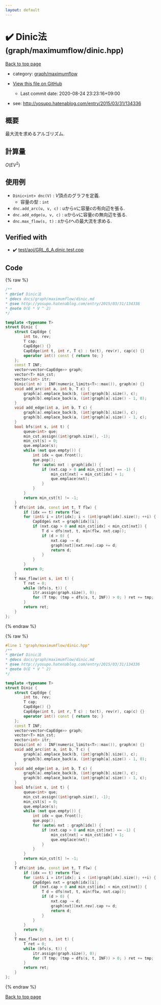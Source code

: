 ```yaml
---
layout: default
---
```


<!-- mathjax config similar to math.stackexchange -->
<script type="text/javascript" async
  src="https://cdnjs.cloudflare.com/ajax/libs/mathjax/2.7.5/MathJax.js?config=TeX-MML-AM_CHTML">
</script>
<script type="text/x-mathjax-config">
  MathJax.Hub.Config({
    TeX: { equationNumbers: { autoNumber: "AMS" }},
    tex2jax: {
      inlineMath: [ ['$','$'] ],
      processEscapes: true
    },
    "HTML-CSS": { matchFontHeight: false },
    displayAlign: "left",
    displayIndent: "2em"
  });
</script>

<script type="text/javascript" src="https://cdnjs.cloudflare.com/ajax/libs/jquery/3.4.1/jquery.min.js"></script>
<script src="https://cdn.jsdelivr.net/npm/jquery-balloon-js@1.1.2/jquery.balloon.min.js" integrity="sha256-ZEYs9VrgAeNuPvs15E39OsyOJaIkXEEt10fzxJ20+2I=" crossorigin="anonymous"></script>
<script type="text/javascript" src="../../../assets/js/copy-button.js"></script>
<link rel="stylesheet" href="../../../assets/css/copy-button.css" />


# :heavy_check_mark: Dinic法 <small>(graph/maximumflow/dinic.hpp)</small>

<a href="../../../index.html">Back to top page</a>

* category: <a href="../../../index.html#9278425fe4cf6e9c7cdba9d11d70c354">graph/maximumflow</a>
* <a href="{{ site.github.repository_url }}/blob/master/graph/maximumflow/dinic.hpp">View this file on GitHub</a>
    - Last commit date: 2020-08-24 23:23:16+09:00


* see: <a href="http://yosupo.hatenablog.com/entry/2015/03/31/134336">http://yosupo.hatenablog.com/entry/2015/03/31/134336</a>


## 概要

最大流を求めるアルゴリズム.

## 計算量

$O(EV^2)$

## 使用例

* `Dinic<int> dnc(V)` : $V$頂点のグラフを定義.
  * 容量の型 : `int`
* `dnc.add_arc(u, v, c)` : $u$から$v$に容量$c$の有向辺を張る.
* `dnc.add_edge(u, v, c)` : $u$から$v$に容量$c$の無向辺を張る.
* `dnc.max_flow(s, t)` : $s$から$t$への最大流を求める.


## Verified with

* :heavy_check_mark: <a href="../../../verify/test/aoj/GRL_6_A.dinic.test.cpp.html">test/aoj/GRL_6_A.dinic.test.cpp</a>


## Code

<a id="unbundled"></a>
{% raw %}
```cpp
/**
* @brief Dinic法
* @docs docs/graph/maximumflow/dinic.md
* @see http://yosupo.hatenablog.com/entry/2015/03/31/134336
* @note O(E * V ^ 2)
*/

template <typename T>
struct Dinic {
    struct CapEdge {
        int to, rev;
        T cap;
        CapEdge() {}
        CapEdge(int t, int r, T c) : to(t), rev(r), cap(c) {}
        operator int() const { return to; }
    };
    const T INF;
    vector<vector<CapEdge>> graph;
    vector<T> min_cst;
    vector<int> itr;
    Dinic(int n) : INF(numeric_limits<T>::max()), graph(n) {}
    void add_arc(int a, int b, T c) {
        graph[a].emplace_back(b, (int)graph[b].size(), c);
        graph[b].emplace_back(a, (int)graph[a].size() - 1, 0);
    }
    void add_edge(int a, int b, T c) {
        graph[a].emplace_back(b, (int)graph[b].size(), c);
        graph[b].emplace_back(a, (int)graph[a].size() - 1, c);
    }
    bool bfs(int s, int t) {
        queue<int> que;
        min_cst.assign((int)graph.size(), -1);
        min_cst[s] = 0;
        que.emplace(s);
        while (not que.empty()) {
            int idx = que.front();
            que.pop();
            for (auto& nxt : graph[idx]) {
                if (nxt.cap > 0 and min_cst[nxt] == -1) {
                    min_cst[nxt] = min_cst[idx] + 1;
                    que.emplace(nxt);
                }
            }
        }
        return min_cst[t] != -1;
    }
    T dfs(int idx, const int t, T flw) {
        if (idx == t) return flw;
        for (int& i = itr[idx]; i < (int)graph[idx].size(); ++i) {
            CapEdge& nxt = graph[idx][i];
            if (nxt.cap > 0 and min_cst[idx] < min_cst[nxt]) {
                T d = dfs(nxt, t, min(flw, nxt.cap));
                if (d > 0) {
                    nxt.cap -= d;
                    graph[nxt][nxt.rev].cap += d;
                    return d;
                }
            }
        }
        return 0;
    }
    T max_flow(int s, int t) {
        T ret = 0;
        while (bfs(s, t)) {
            itr.assign(graph.size(), 0);
            for (T tmp; (tmp = dfs(s, t, INF)) > 0; ) ret += tmp;
        }
        return ret;
    }
};

```
{% endraw %}

<a id="bundled"></a>
{% raw %}
```cpp
#line 1 "graph/maximumflow/dinic.hpp"
/**
* @brief Dinic法
* @docs docs/graph/maximumflow/dinic.md
* @see http://yosupo.hatenablog.com/entry/2015/03/31/134336
* @note O(E * V ^ 2)
*/

template <typename T>
struct Dinic {
    struct CapEdge {
        int to, rev;
        T cap;
        CapEdge() {}
        CapEdge(int t, int r, T c) : to(t), rev(r), cap(c) {}
        operator int() const { return to; }
    };
    const T INF;
    vector<vector<CapEdge>> graph;
    vector<T> min_cst;
    vector<int> itr;
    Dinic(int n) : INF(numeric_limits<T>::max()), graph(n) {}
    void add_arc(int a, int b, T c) {
        graph[a].emplace_back(b, (int)graph[b].size(), c);
        graph[b].emplace_back(a, (int)graph[a].size() - 1, 0);
    }
    void add_edge(int a, int b, T c) {
        graph[a].emplace_back(b, (int)graph[b].size(), c);
        graph[b].emplace_back(a, (int)graph[a].size() - 1, c);
    }
    bool bfs(int s, int t) {
        queue<int> que;
        min_cst.assign((int)graph.size(), -1);
        min_cst[s] = 0;
        que.emplace(s);
        while (not que.empty()) {
            int idx = que.front();
            que.pop();
            for (auto& nxt : graph[idx]) {
                if (nxt.cap > 0 and min_cst[nxt] == -1) {
                    min_cst[nxt] = min_cst[idx] + 1;
                    que.emplace(nxt);
                }
            }
        }
        return min_cst[t] != -1;
    }
    T dfs(int idx, const int t, T flw) {
        if (idx == t) return flw;
        for (int& i = itr[idx]; i < (int)graph[idx].size(); ++i) {
            CapEdge& nxt = graph[idx][i];
            if (nxt.cap > 0 and min_cst[idx] < min_cst[nxt]) {
                T d = dfs(nxt, t, min(flw, nxt.cap));
                if (d > 0) {
                    nxt.cap -= d;
                    graph[nxt][nxt.rev].cap += d;
                    return d;
                }
            }
        }
        return 0;
    }
    T max_flow(int s, int t) {
        T ret = 0;
        while (bfs(s, t)) {
            itr.assign(graph.size(), 0);
            for (T tmp; (tmp = dfs(s, t, INF)) > 0; ) ret += tmp;
        }
        return ret;
    }
};

```
{% endraw %}

<a href="../../../index.html">Back to top page</a>

